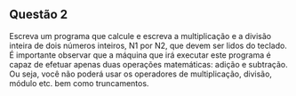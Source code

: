 ## Questão 2
Escreva um programa que calcule e escreva a multiplicação e a divisão inteira de dois números inteiros, N1 por N2, que devem ser lidos do teclado. É importante observar que a máquina que irá executar este programa é capaz de efetuar apenas duas operações matemáticas: adição e subtração. Ou seja, você não poderá usar os operadores de multiplicação, divisão, módulo etc. bem como truncamentos.
